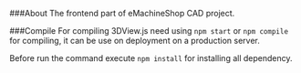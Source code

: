 ###About
The frontend part of eMachineShop CAD project.

###Compile
For compiling 3DView.js need using <code>npm start</code> or <code>npm compile</code>  for compiling, it can be use on deployment on a production server.

Before run the command execute <code>npm install</code> for installing all dependency.

